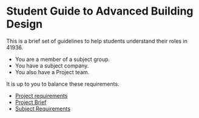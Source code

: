 # Student Guide to Advanced Building Design

This is a brief set of guidelines to help students understand their roles in 41936.

* You are a member of a subject group.
* You have a subject company.
* You also have a Project team.

It is up to you to balance these requirements.

* [Project requirements](/41936/Reqs)
* [Project Brief](41936/Project/Breif)
* [Subject Requirements](/41936/Roles)

